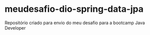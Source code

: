 # meudesafio-dio-spring-data-jpa
Repositório criado para envio do meu desafio para a bootcamp Java Developer
